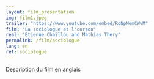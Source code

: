 ```yaml
---
layout: film_presentation
img: film1.jpeg
trailer: "https://www.youtube.com/embed/RoNpMemCWvM"
film: "La sociologue et l'ourson"
real: "Etienne Chaillou and Mathias Thery"
permalink: /film/sociologue
lang: en
ref: sociologue
---
```


Description du film en anglais 
